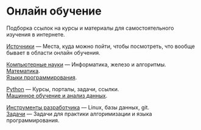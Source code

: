 # Онлайн обучение

Подборка ссылок на курсы и материалы для самостоятельного изучения в интернете.

[Источники](sources.md) — Места, куда можно пойти, чтобы посмотреть, что вообще бывает в области онлайн обучения.

[Компьютерные науки](cs.md) — Информатика, железо и алгоритмы.  
[Математика](mathematics.md).  
[Языки программирования](prog_langs.md).  

[Python](python.md) — Курсы, порталы, задачи, ссылки.  
[Машинное обучение и анализ данных](data_analysis.md).  

[Инструменты разработчика](tools.md) — Linux, базы данных, git.  
[Задачи](exercises.md) — Задачи для практики алгоримизации и языка программирования.  
